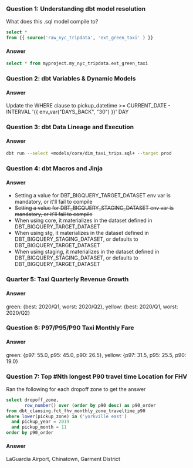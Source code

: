 ### Question 1: Understanding dbt model resolution
What does this .sql model compile to?

```sql
select * 
from {{ source('raw_nyc_tripdata', 'ext_green_taxi' ) }}
```

#### Answer
```sql
select * from myproject.my_nyc_tripdata.ext_green_taxi
```


### Question 2: dbt Variables & Dynamic Models

#### Answer
Update the WHERE clause to pickup_datetime >= CURRENT_DATE - INTERVAL '{{ env_var("DAYS_BACK", "30") }}' DAY



### Question 3: dbt Data Lineage and Execution

#### Answer
```bash
dbt run --select +models/core/dim_taxi_trips.sql+ --target prod
```


### Question 4: dbt Macros and Jinja

#### Answer
- Setting a value for DBT_BIGQUERY_TARGET_DATASET env var is mandatory, or it'll fail to compile
- ~~Setting a value for DBT_BIGQUERY_STAGING_DATASET env var is mandatory, or it'll fail to compile~~
- When using core, it materializes in the dataset defined in DBT_BIGQUERY_TARGET_DATASET
- When using stg, it materializes in the dataset defined in DBT_BIGQUERY_STAGING_DATASET, or defaults to DBT_BIGQUERY_TARGET_DATASET
- When using staging, it materializes in the dataset defined in DBT_BIGQUERY_STAGING_DATASET, or defaults to DBT_BIGQUERY_TARGET_DATASET


### Quarter 5: Taxi Quarterly Revenue Growth

#### Answer
green: {best: 2020/Q1, worst: 2020/Q2}, yellow: {best: 2020/Q1, worst: 2020/Q2}


### Question 6: P97/P95/P90 Taxi Monthly Fare

#### Answer
green: {p97: 55.0, p95: 45.0, p90: 26.5}, yellow: {p97: 31.5, p95: 25.5, p90: 19.0}



### Question 7: Top #Nth longest P90 travel time Location for FHV

Ran the following for each dropoff zone to get the answer
```sql
select dropoff_zone,
       row_number() over (order by p90 desc) as p90_order
from dbt_clansing.fct_fhv_monthly_zone_traveltime_p90
where lower(pickup_zone) in ('yorkville east')
  and pickup_year = 2019
  and pickup_month = 11
order by p90_order
```


#### Answer
LaGuardia Airport, Chinatown, Garment District